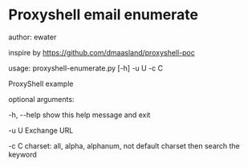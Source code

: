 # Proxyshell email enumerate
author: ewater

inspire by https://github.com/dmaasland/proxyshell-poc

usage: proxyshell-enumerate.py [-h] -u U -c C

ProxyShell example

optional arguments:

  -h, --help  show this help message and exit
  
  -u U        Exchange URL
  
  -c C        charset: all, alpha, alphanum, not default charset then search the keyword
